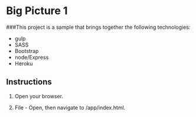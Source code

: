 # Big Picture 1

###This project is a sample that brings together the following technologies:

* gulp
* SASS
* Bootstrap
* node/Express
* Heroku

## Instructions

1. Open your browser.

2. File - Open, then navigate to /app/index.html.
